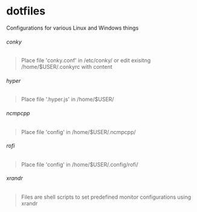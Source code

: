 # dotfiles
Configurations for various Linux and Windows things

###### conky
> Place file 'conky.conf' in /etc/conky/ or edit exisitng /home/$USER/.conkyrc with content

###### hyper
> Place file '.hyper.js' in /home/$USER/

###### ncmpcpp
> Place file 'config' in /home/$USER/.ncmpcpp/

###### rofi
> Place file 'config' in /home/$USER/.config/rofi/

###### xrandr
> Files are shell scripts to set predefined monitor configurations using xrandr

